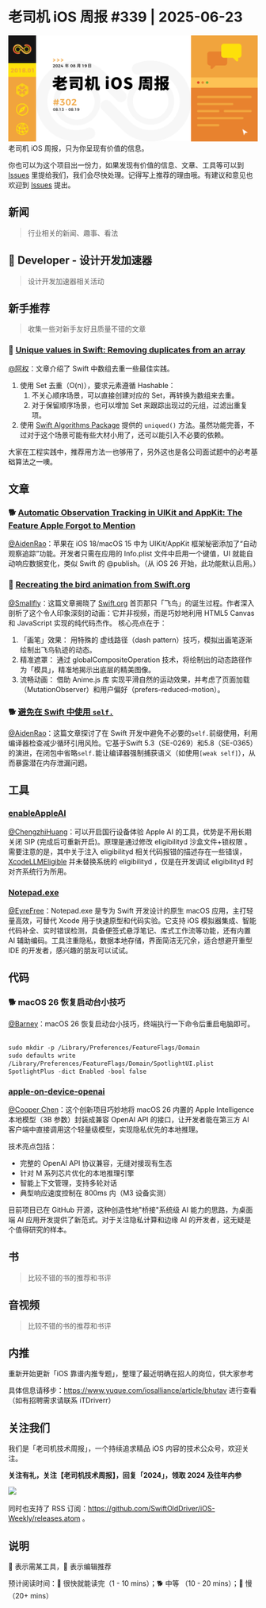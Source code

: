 # 老司机 iOS 周报 #339 | 2025-06-23

![ios-weekly](https://github.com/SwiftOldDriver/iOS-Weekly/blob/master/assets/weekly-header/302.jpg?raw=true)
老司机 iOS 周报，只为你呈现有价值的信息。

你也可以为这个项目出一份力，如果发现有价值的信息、文章、工具等可以到 [Issues](https://github.com/SwiftOldDriver/iOS-Weekly/issues) 里提给我们，我们会尽快处理。记得写上推荐的理由哦。有建议和意见也欢迎到 [Issues](https://github.com/SwiftOldDriver/iOS-Weekly/issues) 提出。

## 新闻

> 行业相关的新闻、趣事、看法

##  Developer - 设计开发加速器

> 设计开发加速器相关活动

## 新手推荐

> 收集一些对新手友好且质量不错的文章

### 🐎 [Unique values in Swift: Removing duplicates from an array](https://www.avanderlee.com/swift/unique-values-removing-duplicates-array/)

[@阿权](https://github.com/bqlin)：文章介绍了 Swift 中数组去重一些最佳实践。

1. 使用 Set 去重（O(n)），要求元素遵循 Hashable：
   1. 不关心顺序场景，可以直接创建对应的 Set，再转换为数组来去重。
   2. 对于保留顺序场景，也可以增加 Set 来跟踪出现过的元组，过滤出重复项。
2. 使用 [Swift Algorithms Package](https://github.com/apple/swift-algorithms) 提供的 `uniqued()` 方法。虽然功能完善，不过对于这个场景可能有些大材小用了，还可以能引入不必要的依赖。

大家在工程实践中，推荐用方法一也够用了，另外这也是各公司面试题中的必考基础算法之一噢。

## 文章

### 🐕 [Automatic Observation Tracking in UIKit and AppKit: The Feature Apple Forgot to Mention](https://steipete.me/posts/2025/automatic-observation-tracking-uikit-appkit)

[@AidenRao](https://weibo.com/AidenRao)：苹果在 iOS 18/macOS 15 中为 UIKit/AppKit 框架秘密添加了“自动观察追踪”功能。开发者只需在应用的 Info.plist 文件中启用一个键值，UI 就能自动响应数据变化，类似 Swift 的 @publish。（从 iOS 26 开始，此功能默认启用。）

### 🐎 [Recreating the bird animation from Swift.org](https://alexwlchan.net/2025/swift-bird-animation/)
[@Smallfly](https://github.com/iostalks)：这篇文章揭晓了 [Swift.org](https://www.swift.org/) 首页那只「飞鸟」的诞生过程。作者深入剖析了这个令人印象深刻的动画：它并非视频，而是巧妙地利用 HTML5 Canvas 和 JavaScript 实现的纯代码杰作。
核心亮点在于：
1. 「画笔」​效果：​ 用特殊的 虚线路径（dash pattern）​ 技巧，模拟出画笔逐渐绘制出飞鸟轨迹的动态。
2. 精准遮罩：​ 通过 globalCompositeOperation 技术，将绘制出的动态路径作为「模具」，精准地揭示出底层的精美图像。
3. 流畅动画：​ 借助 Anime.js 库 实现平滑自然的运动效果，并考虑了页面加载（MutationObserver）和用户偏好（prefers-reduced-motion）。

### 🐕 [避免在 Swift 中使用 `self.`](https://juejin.cn/post/7508668930896412722)

[@AidenRao](https://weibo.com/AidenRao)：这篇文章探讨了在 Swift 开发中避免不必要的`self.`前缀使用，利用编译器检查减少循环引用风险。它基于Swift 5.3（SE-0269）和5.8（SE-0365）的演进，在闭包中省略`self.`能让编译器强制捕获语义（如使用`[weak self]`），从而暴露潜在内存泄漏问题。


## 工具

### [enableAppleAI](https://github.com/kanshurichard/enableAppleAI)

[@ChengzhiHuang](https://github.com/ChengzhiHuang)：可以开启国行设备体验 Apple AI 的工具，优势是不用长期关闭 SIP (完成后可重新开启)。原理是通过修改 eligibilityd 沙盒文件+锁权限 。需要注意的是，其中关于注入 eligibilityd 相关代码报错的描述存在一些错误，[XcodeLLMEligible](https://github.com/Kyle-Ye/XcodeLLMEligible/) 并未替换系统的 eligibilityd ，仅是在开发调试 eligibilityd 时对齐系统行为所用。

### [Notepad.exe](https://notepadexe.com/)

[@EyreFree](https://github.com/EyreFree)：Notepad.exe 是专为 Swift 开发设计的原生 macOS 应用，主打轻量高效，可替代 Xcode 用于快速原型和代码实验。它支持 iOS 模拟器集成、智能代码补全、实时错误检测，具备便签式悬浮笔记、库式工作流等功能，还有内置 AI 辅助编码。工具注重隐私，数据本地存储，界面简洁无冗余，适合想避开重型 IDE 的开发者，感兴趣的朋友可以试试。

## 代码

### 🐕 macOS 26 恢复启动台小技巧

[@Barney](https://github.com/BarneyZhaoooo)：macOS 26 恢复启动台小技巧，终端执行一下命令后重启电脑即可。

```

sudo mkdir -p /Library/Preferences/FeatureFlags/Domain
sudo defaults write /Library/Preferences/FeatureFlags/Domain/SpotlightUI.plist SpotlightPlus -dict Enabled -bool false

```

### [apple-on-device-openai](https://github.com/gety-ai/apple-on-device-openai)

[@Cooper Chen](https://github.com/cjlcooper)：这个创新项目巧妙地将 macOS 26 内置的 Apple Intelligence 本地模型（3B 参数）封装成兼容 OpenAI API 的接口，让开发者能在第三方 AI 客户端中直接调用这个轻量级模型，实现隐私优先的本地推理。

技术亮点包括：

- 完整的 OpenAI API 协议兼容，无缝对接现有生态
- 针对 M 系列芯片优化的本地推理引擎
- 智能上下文管理，支持多轮对话 
- 典型响应速度控制在 800ms 内（M3 设备实测）

目前项目已在 GitHub 开源，这种创造性地"桥接"系统级 AI 能力的思路，为桌面端 AI 应用开发提供了新范式。对于关注隐私计算和边缘 AI 的开发者，这无疑是个值得研究的样本。

## 书

> 比较不错的书的推荐和书评

## 音视频

> 比较不错的书的推荐和书评

## 内推

重新开始更新「iOS 靠谱内推专题」，整理了最近明确在招人的岗位，供大家参考

具体信息请移步：https://www.yuque.com/iosalliance/article/bhutav 进行查看（如有招聘需求请联系 iTDriverr）

## 关注我们

我们是「老司机技术周报」，一个持续追求精品 iOS 内容的技术公众号，欢迎关注。

**关注有礼，关注【老司机技术周报】，回复「2024」，领取 2024 及往年内参**

![](https://github.com/SwiftOldDriver/iOS-Weekly/blob/master/assets/qrcode_for_wechat.jpg?raw=true)

同时也支持了 RSS 订阅：https://github.com/SwiftOldDriver/iOS-Weekly/releases.atom 。

## 说明

🚧 表示需某工具，🌟 表示编辑推荐

预计阅读时间：🐎 很快就能读完（1 - 10 mins）；🐕 中等 （10 - 20 mins）；🐢 慢（20+ mins）
